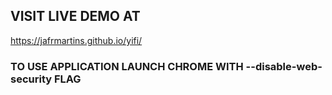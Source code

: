 ## VISIT LIVE DEMO AT

https://jafrmartins.github.io/yifi/

### TO USE APPLICATION LAUNCH CHROME WITH --disable-web-security FLAG
